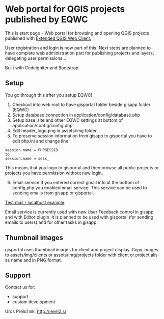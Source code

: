 Web portal for QGIS projects published by EQWC
==============================================

This is start page - Web portal for browsing and opening QGIS projects published with [Extended QGIS Web Client.](https://github.com/uprel/gisapp)

User registration and login is now part of this. Next steps are planned to have complete web administration part for publishing projects and layers,
delegating user permissions...

Built with Codeigniter and Bootstrap.

## Setup

You go through this after you setup EQWC!

1. Checkout into web root to have gisportal folder beside gisapp folder (EQWC)
2. Setup database connection in application/config/database.php
3. Setup base_site and other EQWC settings at bottom of application/config/config.php
4. Edit header_logo.png in assets/img folder
5. To preserve session information from gisapp to gisportal you have to edit php.ini and change line

```
session.name = PHPSESSID
to
session.name = sess_
```

This means that you login to gisportal and then browse all public projects or projects you have permission without
new login.

6. Email service
If you entered correct gmail info at the bottom of config.php you enabled email service. This service can be used to sending
emails from gisapp or gisportal.

[Test mail - localhost example](http://localhost/gisportal/index.php/mail/test)

Email service is currently used with new User Feedback control in gisapp and with Editor plugin.
It is planned to be used with gisportal (for sending emails to users) and for other tasks in gisapp.

## Thumbnail images

gisportal uses thumbnail images for client and project display. Copy images to assets/img/clients or assets/img/projects
folder with client or project alis as name and in PNG format.

## Support

Contact us for:
* support
* custom development

Uroš Preložnik, http://level2.si
